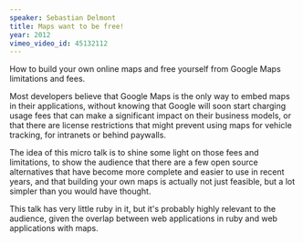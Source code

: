 ```yaml
---
speaker: Sebastian Delmont
title: Maps want to be free!
year: 2012
vimeo_video_id: 45132112
---
```


How to build your own online maps and free yourself from Google Maps limitations and fees.

Most developers believe that Google Maps is the only way to embed maps in their applications, without knowing that Google will soon start charging usage fees that can make a significant impact on their business models, or that there are license restrictions that might prevent using maps for vehicle tracking, for intranets or behind paywalls.

The idea of this micro talk is to shine some light on those fees and limitations, to show the audience that there are a few open source alternatives that have become more complete and easier to use in recent years, and that building your own maps is actually not just feasible, but a lot simpler than you would have thought.

This talk has very little ruby in it, but it's probably highly relevant to the audience, given the overlap between web applications in ruby and web applications with maps.
